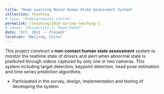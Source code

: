 ```yaml
---
title: "Deep Learning Based Human State Assessment System"
collection: teaching
# type: "Undergraduate course"
permalink: /teaching/2014-spring-teaching-1
# venue: "University 1, Department"
date: 'Oct. 2021 -- Present'
location: "Beijing, China"
---
```


This project construct a **non-contact human state assessment** system to monitor the realtime state of drivers and alert when abnormal state is predicted through videos captured by only one or two cameras. This system including target detection, keypoint detection, head pose estimation and time series prediction algorithms.

* Participated in the survey, design, implementation and testing of developing the system.